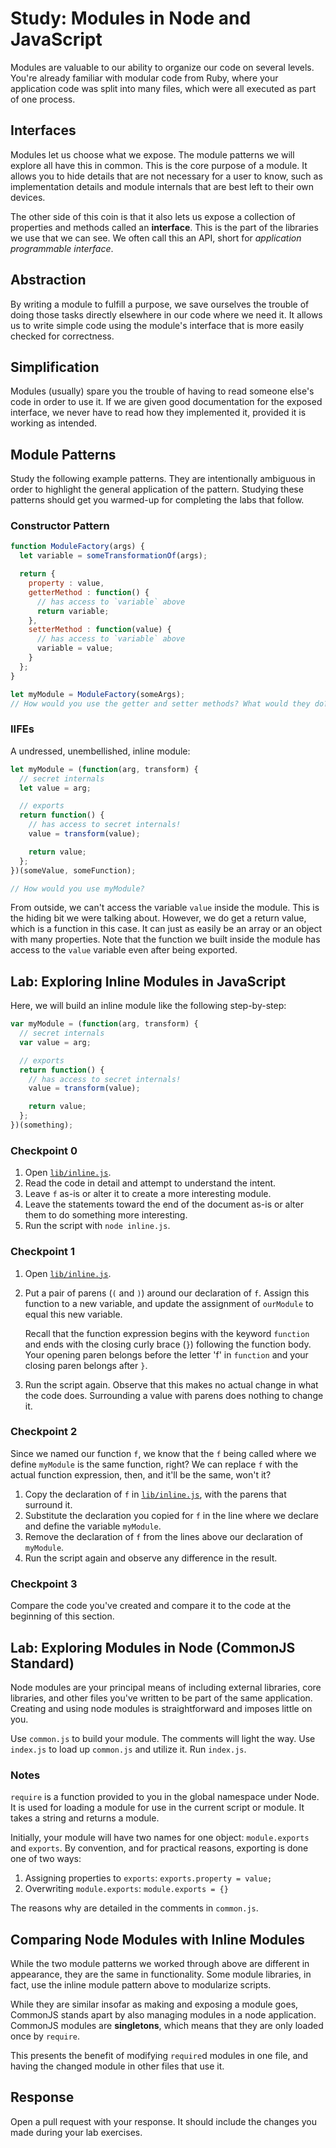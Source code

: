 # Study: Modules in Node and JavaScript

Modules are valuable to our ability to organize our code on several levels.
You're already familiar with modular code from Ruby, where your application code
was split into many files, which were all executed as part of one process.

## Interfaces

Modules let us choose what we expose. The module patterns we will explore all
have this in common. This is the core purpose of a module. It allows you to hide
details that are not necessary for a user to know, such as implementation
details and module internals that are best left to their own devices.

The other side of this coin is that it also lets us expose a collection of
properties and methods called an **interface**. This is the part of the
libraries we use that we can see. We often call this an API, short for
*application programmable interface*.

## Abstraction

By writing a module to fulfill a purpose, we save ourselves the trouble of
doing those tasks directly elsewhere in our code where we need it. It allows
us to write simple code using the module's interface that is more easily
checked for correctness.

## Simplification

Modules (usually) spare you the trouble of having to read someone else's
code in order to use it. If we are given good documentation for the exposed
interface, we never have to read how they implemented it, provided it is
working as intended.

## Module Patterns

Study the following example patterns. They are intentionally ambiguous in order
to highlight the general application of the pattern. Studying these patterns
should get you warmed-up for completing the labs that follow.

### Constructor Pattern

```js
function ModuleFactory(args) {
  let variable = someTransformationOf(args);

  return {
    property : value,
    getterMethod : function() {
      // has access to `variable` above
      return variable;
    },
    setterMethod : function(value) {
      // has access to `variable` above
      variable = value;
    }
  };
}

let myModule = ModuleFactory(someArgs);
// How would you use the getter and setter methods? What would they do?
```

### IIFEs

A undressed, unembellished, inline module:

```js
let myModule = (function(arg, transform) {
  // secret internals
  let value = arg;

  // exports
  return function() {
    // has access to secret internals!
    value = transform(value);

    return value;
  };
})(someValue, someFunction);

// How would you use myModule?
```

From outside, we can't access the variable `value` inside the module. This is
the hiding bit we were talking about. However, we do get a return value, which
is a function in this case. It can just as easily be an array or an object
with many properties. Note that the function we built inside the module has
access to the `value` variable even after being exported.

## Lab: Exploring Inline Modules in JavaScript

Here, we will build an inline module like the following step-by-step:

```js
var myModule = (function(arg, transform) {
  // secret internals
  var value = arg;

  // exports
  return function() {
    // has access to secret internals!
    value = transform(value);

    return value;
  };
})(something);
```

### Checkpoint 0

1.  Open [`lib/inline.js`](lib/inline.js).
1.  Read the code in detail and attempt to understand the intent.
1.  Leave `f` as-is or alter it to create a more interesting module.
1.  Leave the statements toward the end of the document as-is or alter them to
    do something more interesting.
1.  Run the script with `node inline.js`.

### Checkpoint 1

1.  Open [`lib/inline.js`](lib/inline.js).
1.  Put a pair of parens (`(` and `)`) around our declaration of `f`.
    Assign this function to a new variable, and update the assignment of
    `ourModule` to equal this new variable.

    Recall that the function expression begins with the keyword `function` and
    ends with the closing curly brace (`}`) following the function body. Your
    opening paren belongs before the letter 'f' in `function` and your closing
    paren belongs after `}`.
1.  Run the script again. Observe that this makes no actual change in what the
    code does. Surrounding a value with parens does nothing to change it.

### Checkpoint 2

Since we named our function `f`, we know that the `f` being called where we
define `myModule` is the same function, right? We can replace `f` with the
actual function expression, then, and it'll be the same, won't it?

1.  Copy the declaration of `f` in [`lib/inline.js`](lib/inline.js), with the
    parens that surround it.
1.  Substitute the declaration you copied for `f` in the line where we declare
    and define the variable `myModule`.
1.  Remove the declaration of `f` from the lines above our declaration of
    `myModule`.
1.  Run the script again and observe any difference in the result.

### Checkpoint 3

Compare the code you've created and compare it to the code at the beginning of
this section.

## Lab: Exploring Modules in Node (CommonJS Standard)

Node modules are your principal means of including external libraries, core
libraries, and other files you've written to be part of the same application.
Creating and using node modules is straightforward and imposes little on you.

Use `common.js` to build your module. The comments will light the way. Use
`index.js` to load up `common.js` and utilize it. Run `index.js`.

### Notes

`require` is a function provided to you in the global namespace under Node. It
is used for loading a module for use in the current script or module. It takes a
string and returns a module.

Initially, your module will have two names for one object: `module.exports` and
`exports`. By convention, and for practical reasons, exporting is done one of
two ways:

1.  Assigning properties to `exports`: `exports.property = value;`
1.  Overwriting `module.exports`: `module.exports = {}`

The reasons why are detailed in the comments in `common.js`.

## Comparing Node Modules with Inline Modules

While the two module patterns we worked through above are different in
appearance, they are the same in functionality. Some module libraries, in
fact, use the inline module pattern above to modularize scripts.

While they are similar insofar as making and exposing a module goes, CommonJS
stands apart by also managing modules in a node application. CommonJS modules
are **singletons**, which means that they are only loaded once by `require`.

This presents the benefit of modifying `require`d modules in one file, and
having the changed module in other files that use it.

## Response

Open a pull request with your response. It should include the changes you made
during your lab exercises.
